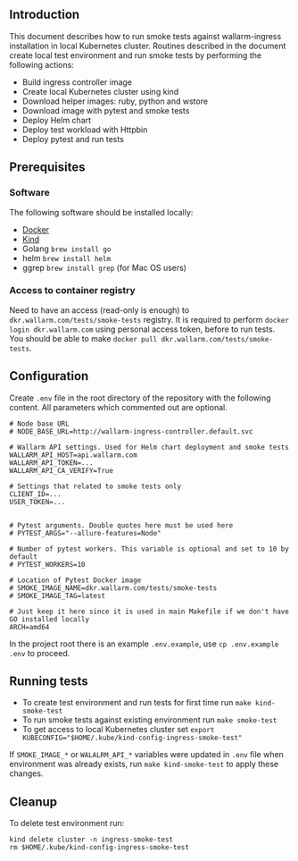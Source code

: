 ## Introduction
This document describes how to run smoke tests against wallarm-ingress installation in local Kubernetes cluster.
Routines described in the document create local test environment and run smoke tests by performing the following actions:
* Build ingress controller image
* Create local Kubernetes cluster using kind
* Download helper images: ruby, python and wstore
* Download image with pytest and smoke tests
* Deploy Helm chart
* Deploy test workload with Httpbin
* Deploy pytest and run tests

## Prerequisites
### Software
The following software should be installed locally:
* [Docker](https://docs.docker.com/get-docker/)
* [Kind](https://kind.sigs.k8s.io/docs/user/quick-start/#installation)
* Golang `brew install go`
* helm `brew install helm`
* ggrep `brew install grep` (for Mac OS users)
### Access to container registry
Need to have an access (read-only is enough) to `dkr.wallarm.com/tests/smoke-tests` registry.
It is required to perform `docker login dkr.wallarm.com` using personal access token, before to run tests.
You should be able to make `docker pull dkr.wallarm.com/tests/smoke-tests`.
## Configuration
Create `.env` file in the root directory of the repository with the following content. All parameters which commented out are optional.
```
# Node base URL
# NODE_BASE_URL=http://wallarm-ingress-controller.default.svc

# Wallarm API settings. Used for Helm chart deployment and smoke tests
WALLARM_API_HOST=api.wallarm.com
WALLARM_API_TOKEN=...
WALLARM_API_CA_VERIFY=True

# Settings that related to smoke tests only
CLIENT_ID=...
USER_TOKEN=...


# Pytest arguments. Double quotes here must be used here
# PYTEST_ARGS="--allure-features=Node"

# Number of pytest workers. This variable is optional and set to 10 by default
# PYTEST_WORKERS=10

# Location of Pytest Docker image
# SMOKE_IMAGE_NAME=dkr.wallarm.com/tests/smoke-tests
# SMOKE_IMAGE_TAG=latest

# Just keep it here since it is used in main Makefile if we don't have GO installed locally
ARCH=amd64
```

In the project root there is an example `.env.example`, use `cp .env.example .env` to proceed.

## Running tests
* To create test environment and run tests for first time run `make kind-smoke-test`
* To run smoke tests against existing environment run `make smoke-test`
* To get access to local Kubernetes cluster set `export KUBECONFIG="$HOME/.kube/kind-config-ingress-smoke-test"`

If `SMOKE_IMAGE_*` or `WALALRM_API_*` variables were updated in `.env` file when environment was already exists,
run `make kind-smoke-test` to apply these changes.

## Cleanup
To delete test environment run:
```shell
kind delete cluster -n ingress-smoke-test
rm $HOME/.kube/kind-config-ingress-smoke-test
```
